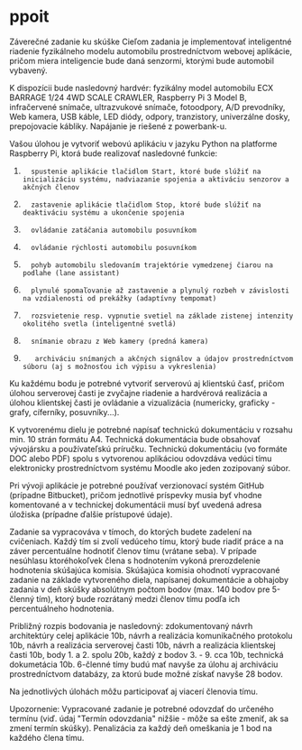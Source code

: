 # ppoit
Záverečné zadanie ku skúške
Cieľom zadania je implementovať inteligentné riadenie fyzikálneho modelu automobilu prostredníctvom webovej aplikácie, pričom miera inteligencie bude daná senzormi, ktorými bude automobil vybavený.

K dispozícii bude nasledovný hardvér: fyzikálny model automobilu  ECX BARRAGE 1/24 4WD SCALE CRAWLER, Raspberry Pi 3 Model B, infračervené snímače, ultrazvukové snímače, fotoodpory, A/D prevodníky, Web kamera, USB káble, LED diódy, odpory, tranzistory, univerzálne dosky, prepojovacie kábliky. Napájanie je riešené z powerbank-u.

Vašou úlohou je vytvoriť webovú aplikáciu v jazyku Python na platforme Raspberry Pi, ktorá bude realizovať nasledovné funkcie:

1.       spustenie aplikácie tlačidlom Start, ktoré bude slúžiť na inicializáciu systému, nadviazanie spojenia a aktiváciu senzorov a akčných členov

2.       zastavenie aplikácie tlačidlom Stop, ktoré bude slúžiť na deaktiváciu systému a ukončenie spojenia

3.       ovládanie zatáčania automobilu posuvníkom

4.       ovládanie rýchlosti automobilu posuvníkom

5.       pohyb automobilu sledovaním trajektórie vymedzenej čiarou na podlahe (lane assistant)

6.       plynulé spomaľovanie až zastavenie a plynulý rozbeh v závislosti na vzdialenosti od prekážky (adaptívny tempomat)

7.       rozsvietenie resp. vypnutie svetiel na základe zistenej intenzity okolitého svetla (inteligentné svetlá)

8.       snímanie obrazu z Web kamery (predná kamera)

9.        archiváciu snímaných a akčných signálov a údajov prostredníctvom súboru (aj s možnosťou ich výpisu a vykreslenia)

Ku každému bodu je potrebné vytvoriť serverovú aj klientskú časť, pričom úlohou serverovej časti je zvyčajne riadenie a hardvérová realizácia a úlohou klientskej časti je ovládanie a vizualizácia (numericky, graficky - grafy, cíferníky, posuvníky...).

K vytvorenému dielu je potrebné napísať technickú dokumentáciu v rozsahu min. 10 strán formátu A4. Technická dokumentácia bude obsahovať vývojársku a používateľskú príručku. Technickú dokumentáciu (vo formáte DOC alebo PDF) spolu s vytvorenou aplikáciou odovzdáva vedúci tímu elektronicky prostredníctvom systému Moodle ako jeden zozipovaný súbor.

Pri vývoji aplikácie je potrebné používať verzionovací systém GitHub (prípadne Bitbucket), pričom jednotlivé príspevky musia byť vhodne komentované a v technickej dokumentácii musí byť uvedená adresa úložiska (prípadne ďalšie prístupové údaje).

Zadanie sa vypracováva v tímoch, do ktorých budete zadelení na cvičeniach. Každý tím si zvolí vedúceho tímu, ktorý bude riadiť práce a na záver percentuálne hodnotiť členov tímu (vrátane seba). V prípade nesúhlasu ktoréhokoľvek člena s hodnotením vykoná prerozdelenie hodnotenia skúšajúca komisia. Skúšajúca komisia ohodnotí vypracované zadanie na základe vytvoreného diela, napísanej dokumentácie a obhajoby zadania v deň skúšky absolútnym počtom bodov (max. 140 bodov pre 5-členný tím), ktorý bude rozrátaný medzi členov tímu podľa ich percentuálneho hodnotenia.

Približný rozpis bodovania je nasledovný: zdokumentovaný návrh architektúry celej aplikácie 10b, návrh a realizácia komunikačného protokolu 10b, návrh a realizácia serverovej časti 10b, návrh a realizácia klientskej časti 10b, body 1. a 2. spolu 20b, každý z bodov 3. - 9. cca 10b, technická dokumetácia 10b. 6-členné tímy budú mať navyše za úlohu aj archiváciu prostredníctvom databázy, za ktorú bude možné získať navyše 28 bodov.

Na jednotlivých úlohách môžu participovať aj viacerí členovia tímu.

Upozornenie: Vypracované zadanie je potrebné odovzdať do určeného termínu (viď. údaj "Termín odovzdania" nižšie - môže sa ešte zmeniť, ak sa zmení termín skúšky). Penalizácia za každý deň omeškania je 1 bod na každého člena tímu.
